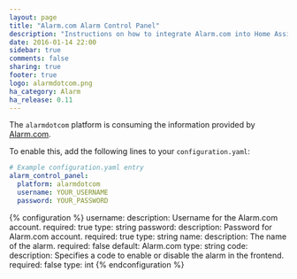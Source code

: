 ```yaml
---
layout: page
title: "Alarm.com Alarm Control Panel"
description: "Instructions on how to integrate Alarm.com into Home Assistant."
date: 2016-01-14 22:00
sidebar: true
comments: false
sharing: true
footer: true
logo: alarmdotcom.png
ha_category: Alarm
ha_release: 0.11
---
```


The `alarmdotcom` platform is consuming the information provided by [Alarm.com](https://www.alarm.com/).

To enable this, add the following lines to your `configuration.yaml`:

```yaml
# Example configuration.yaml entry
alarm_control_panel:
  platform: alarmdotcom
  username: YOUR_USERNAME
  password: YOUR_PASSWORD
```

{% configuration %}
username:
  description: Username for the Alarm.com account.
  required: true
  type: string
password:
  description: Password for Alarm.com account.
  required: true
  type: string
name:
  description: The name of the alarm.
  required: false
  default: Alarm.com
  type: string
code:
  description: Specifies a code to enable or disable the alarm in the frontend.
  required: false
  type: int
{% endconfiguration %}
